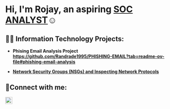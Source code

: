 <h1>Hi, I'm Rojay, an aspiring <a href="https://linkedin.com/in/Rojay-Andrade">SOC ANALYST</a>☺</h1>

<h2>👨‍💻 Information Technology Projects:</h2>

- <b>Phising Email Analysis Project<b>
  https://github.com/Randrade1995/PHISHING-EMAIL?tab=readme-ov-file#phishing-email-analysis

 - [Network Security Groups (NSGs) and Inspecting Network Protocols](https://github.com/Randrade1995/Traffic-Examination)

<h2>🤳Connect with me:</h2>

[<img align="left" alt="Josh | LinkedIn" width="22px" src="https://cdn.jsdelivr.net/npm/simple-icons@v3/icons/linkedin.svg" />][linkedin]

[linkedin]: https://linkedin.com/in/rojay-andrade
